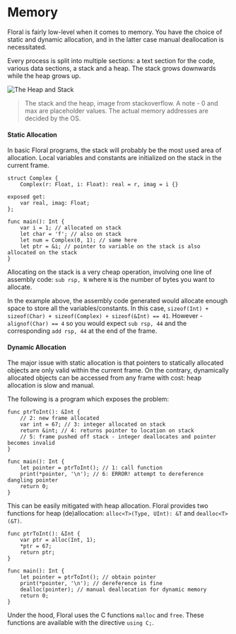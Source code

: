 #  Memory

Floral is fairly low-level when it comes to memory. You have the choice of static and dynamic allocation, and in the latter case manual deallocation is necessitated.

Every process is split into multiple sections: a text section for the code, various data sections, a stack and a heap. The stack grows downwards while the heap grows up.

![The Heap and Stack](https://i.stack.imgur.com/IgDVc.jpg)

> The stack and the heap, image from stackoverflow. A note - 0 and max are placeholder values. The actual memory addresses are decided by the OS.

#### Static Allocation

In basic Floral programs, the stack will probably be the most used area of allocation. Local variables and constants are initialized on the stack in the current frame.

```
struct Complex {
    Complex(r: Float, i: Float): real = r, imag = i {}

exposed get:
    var real, imag: Float;
};

func main(): Int {
    var i = 1; // allocated on stack
    let char = 'f'; // also on stack
    let num = Complex(0, 1); // same here
    let ptr = &i; // pointer to variable on the stack is also allocated on the stack
}
```

Allocating on the stack is a very cheap operation, involving one line of assembly code: `sub rsp, N` where `N` is the number of bytes you want to allocate.

In the example above, the assembly code generated would allocate enough space to store all the variables/constants. In this case, `sizeof(Int) + sizeof(Char) + sizeof(Complex) + sizeof(&Int) == 41`. However - `alignof(Char) == 4` so you would expect `sub rsp, 44` and the corresponding `add rsp, 44` at the end of the frame.

#### Dynamic Allocation

The major issue with static allocation is that pointers to statically allocated objects are only valid within the current frame. On the contrary, dynamically allocated objects can be accessed from any frame with cost: heap allocation is slow and manual.

The following is a program which exposes the problem:

```
func ptrToInt(): &Int {
    // 2: new frame allocated
    var int = 67; // 3: integer allocated on stack
    return &int; // 4: returns pointer to location on stack
    // 5: frame pushed off stack - integer deallocates and pointer becomes invalid
}

func main(): Int {
    let pointer = ptrToInt(); // 1: call function
    print(*pointer, '\n'); // 6: ERROR! attempt to dereference dangling pointer
    return 0;
}
```

This can be easily mitigated with heap allocation. Floral provides two functions for heap (de)allocation: `alloc<T>(Type, UInt): &T` and `dealloc<T>(&T)`.

```
func ptrToInt(): &Int {
    var ptr = alloc(Int, 1);
    *ptr = 67;
    return ptr;
}

func main(): Int {
    let pointer = ptrToInt(); // obtain pointer
    print(*pointer, '\n'); // dereference is fine
    dealloc(pointer); // manual deallocation for dynamic memory
    return 0;
}
```

Under the hood, Floral uses the C functions `malloc` and `free`. These functions are available with the directive `using C;`.
